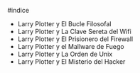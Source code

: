 #indice

* Larry Plotter y El Bucle Filosofal
* Larry Plotter y La Clave Sereta del Wifi
* Larry Plotter y El Prisionero del Firewall
* Larry Plotter y el Mallware de Fuego
* Larry Plotter y La Orden de Unix
* Larry Plotter y El Misterio del Hacker
